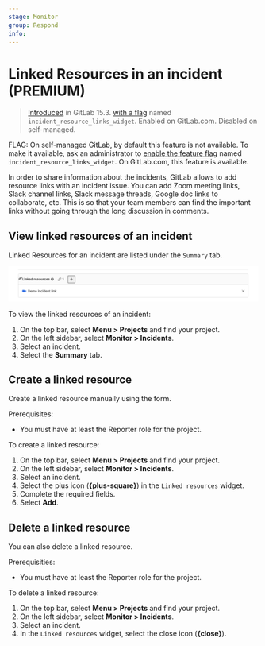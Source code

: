 ```yaml
---
stage: Monitor
group: Respond
info: 
---
```


# Linked Resources in an incident **(PREMIUM)**

> [Introduced](https://gitlab.com/gitlab-org/gitlab/-/issues/230852) in GitLab 15.3. [with a flag](../../../administration/feature_flags.md) named `incident_resource_links_widget`. Enabled on GitLab.com. Disabled on self-managed.

FLAG:
On self-managed GitLab, by default this feature is not available. To make it available, ask an administrator to [enable the feature flag](../../../administration/feature_flags.md) named `incident_resource_links_widget`.
On GitLab.com, this feature is available.

In order to share information about the incidents,
GitLab allows to add resource links with an incident issue.
You can add Zoom meeting links, Slack channel links, Slack message threads, Google doc links to collaborate, etc.
This is so that your team members can find the important links without going through the long discussion in comments.

## View linked resources of an incident

Linked Resources for an incident are listed under the `Summary` tab.

![Linked resources list](img/linked_resources_list_v15_3.png)

To view the linked resources of an incident:

1. On the top bar, select **Menu > Projects** and find your project.
1. On the left sidebar, select **Monitor > Incidents**.
1. Select an incident.
1. Select the **Summary** tab.

## Create a linked resource

Create a linked resource manually using the form.

Prerequisites:

- You must have at least the Reporter role for the project.

To create a linked resource:

1. On the top bar, select **Menu > Projects** and find your project.
1. On the left sidebar, select **Monitor > Incidents**.
1. Select an incident.
1. Select the plus icon (**{plus-square}**) in the `Linked resources` widget.
1. Complete the required fields.
1. Select **Add**.

## Delete a linked resource

You can also delete a linked resource.

Prerequisities:

- You must have at least the Reporter role for the project.

To delete a linked resource:

1. On the top bar, select **Menu > Projects** and find your project.
1. On the left sidebar, select **Monitor > Incidents**.
1. Select an incident.
1. In the `Linked resources` widget, select the close icon (**{close}**).
